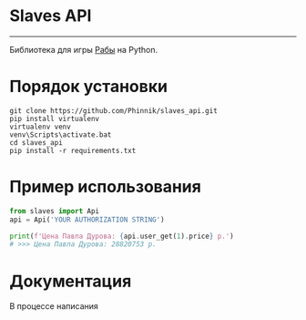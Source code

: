 # Slaves API
___

Библиотека для игры [Рабы](https://vk.com/app7794757_434463725#/) на Python.

# Порядок установки
```shell script
git clone https://github.com/Phinnik/slaves_api.git
pip install virtualenv
virtualenv venv
venv\Scripts\activate.bat
cd slaves_api
pip install -r requirements.txt
```

# Пример использования
```python
from slaves import Api
api = Api('YOUR AUTHORIZATION STRING')

print(f'Цена Павла Дурова: {api.user_get(1).price} р.')
# >>> Цена Павла Дурова: 28820753 р.
```

# Документация
В процессе написания